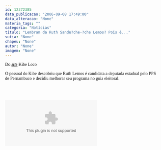 ```yaml
---
id: 12372385
data_publicacao: "2006-09-08 17:49:00"
data_alteracao: "None"
materia_tags: ""
categoria: "Notícias"
titulo: "Lembram da Ruth Sandu?che-?che Lemos? Pois é..."
sutia: "None"
chapeu: "None"
autor: "None"
imagem: "None"
---
```

<p><FONT face=Verdana></p>
<p><P>Do <STRONG><EM><A href=\"https://kibeloco.blogspot.com/\" target=_blank>site</A></EM></STRONG> Kibe Loco</P></p>
<p><P>O pessoal do Kibe descobriu que Ruth Lemos é candidata a deputada estadual pelo PPS de Pernambuco e decidiu melhorar seu programa no guia eleitoral.</P></FONT><BR><BR></p>
<p><OBJECT height=350 width=425><PARAM NAME=\"movie\" VALUE=\"https://www.youtube.com/v/UCzcbzS3H54\"></p>
<p><embed src=\"https://www.youtube.com/v/UCzcbzS3H54\" type=\"application/x-shockwave-flash\" width=\"425\" height=\"350\"></embed></OBJECT> </p>
